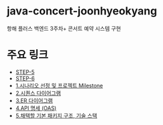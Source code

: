 # java-concert-joonhyeokyang
항해 플러스 백엔드 3주차+ 콘서트 예약 시스템 구현

# 주요 링크
- [STEP-5](https://github.com/orgs/hpp-backend-15/pull/1)
- [STEP-6](https://github.com/orgs/hpp-backend-15/pull/2)
- [1.시나리오 선정 및 프로젝트 Milestone](https://github.com/hpp-backend-15/java-concert-joonhyeokyang/blob/STEP-6/docs/markdown/1.%EC%8B%9C%EB%82%98%EB%A6%AC%EC%98%A4%20%EC%84%A0%EC%A0%95%20%EB%B0%8F%20%ED%94%84%EB%A1%9C%EC%A0%9D%ED%8A%B8%20Milestone.md)
- [2.시퀀스 다이어그램](https://github.com/hpp-backend-15/java-concert-joonhyeokyang/blob/STEP-6/docs/markdown/2.%EC%8B%9C%ED%80%80%EC%8A%A4%20%EB%8B%A4%EC%9D%B4%EC%96%B4%EA%B7%B8%EB%9E%A8.md)
- [3.ER 다이어그램](https://github.com/hpp-backend-15/java-concert-joonhyeokyang/blob/STEP-6/docs/markdown/3.ER%20%EB%8B%A4%EC%9D%B4%EC%96%B4%EA%B7%B8%EB%9E%A8.md)
- [4.API 명세 (OAS)](https://github.com/hpp-backend-15/java-concert-joonhyeokyang/blob/STEP-6/docs/markdown/4.API%20%EB%AA%85%EC%84%B8%20(OAS).md)
- [5.채택할 기본 패키지 구조, 기술 스택](https://github.com/hpp-backend-15/java-concert-joonhyeokyang/blob/STEP-6/docs/markdown/5.%EC%B1%84%ED%83%9D%ED%95%A0%20%EA%B8%B0%EB%B3%B8%20%ED%8C%A8%ED%82%A4%EC%A7%80%20%EA%B5%AC%EC%A1%B0%2C%20%EA%B8%B0%EC%88%A0%20%EC%8A%A4%ED%83%9D.md)

